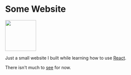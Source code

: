 # Some Website
<img src="https://cdn.discordapp.com/attachments/625670917263196174/679323937934671873/Birb.png" width="100" />

Just a small website I built while learning how to use [React](https://reactjs.org/).

There isn't much to [see](https://www.somews.com) for now.